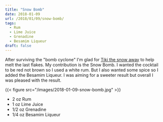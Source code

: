 ```yaml
---
title: "Snow Bomb"
date: 2018-01-09
url: /2018/01/09/snow-bomb/
tags:
  - Rum
  - Lime Juice
  - Grenadine
  - Besamim Liqueur
draft: false
---
```


After surviving the "bomb cyclone" I'm glad for [Tiki the snow away](https://www.instagram.com/tikithesnowaway/) to help melt  the last flakes. My contribution is the Snow Bomb. I wanted the cocktail to be red not brown so I used a white rum. But I also wanted some spice so I added the Besamim Liqueur. I was aiming for a sweeter result but overall I was pleased with the result.

{{< figure src="/images/2018-01-09-snow-bomb.jpg" >}}

* 2 oz Rum
* 1 oz Lime Juice
* 1/2 oz Grenadine
* 1/4 oz Besamim Liqueur

